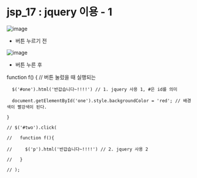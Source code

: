 # jsp_17 : jquery 이용 - 1

![image](https://user-images.githubusercontent.com/37132897/158180068-50e84494-5e16-44df-8724-613e6adfe403.png)
- 버튼 누르기 전

![image](https://user-images.githubusercontent.com/37132897/158180114-6033615b-12d1-4ab3-8cc5-3edff9f01d0e.png)
- 버튼 누른 후

<!-- jQuery는

  1. 엘리먼트를 선택할 수 있는 강력한 방법

  2. 선택된 엘리먼트를 효율적으로 제어할 수 있는 방법

  구글에서 jquery cdn 쳐서, uncompressed 내용(아래 script 내용) 복사 후, 붙여넣으면, jQuery 사용 가능 하다.  -->


function f() { // 버튼 눌렀을 때 실행되는
  
      $('#one').html('반갑습니다~!!!!') // 1. jquery 사용 1, #은 id를 의미
  
      document.getElementById('one').style.backgroundColor = 'red'; // 배경색이 빨강색이 된다.
  
    }
  
    // $('#two').click(
  
    //   function f(){
  
    //     $('p').html('반갑습니다~!!!!') // 2. jquery 사용 2
  
    //   }
  
    // );
  

